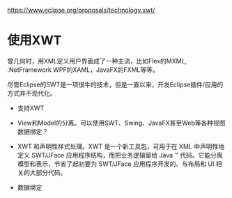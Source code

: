 https://www.eclipse.org/proposals/technology.xwt/


# 使用XWT

曾几何时，用XML定义用户界面成了一种主流，比如Flex的MXML, .NetFramework WPF的XAML，JavaFX的FXML等等。

尽管Eclipse的SWT是一项很牛的技术，但是一直以来，开发Eclipse插件/应用的方式并不现代化。

- 支持XWT
- View和Model的分离。可以使用SWT、Swing、JavaFX甚至Web等各种视图
   数据绑定？


- XWT 和声明性样式处理。XWT 是一个新工具包，可用于在 XML 中声明性地定义 SWT/JFace 应用程序结构，而把业务逻辑留给 Java ™ 代码。它能分离模型和表示，节省了起初要为 SWT/JFace 应用程序开发的、与布局和 UI 相关的大部分代码。
- 数据绑定

